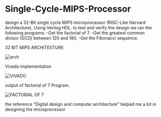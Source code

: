 # Single-Cycle-MIPS-Processor

design a 32-Bit single cycle MIPS microprocessor (RISC-Like Harvard Architecture), Using Verilog HDL.
to test and verify the design we ran the following programs:
-Get the factorial of 7.
-Get the greatest common divisor (GCD) between 120 and 180.
-Get the Fibonacci sequence.

32 BIT MIPS ARCHITESTURE

![arch](https://github.com/mohos455/Single-Cycle-MIPS-Processor/assets/106884579/5403c4e0-b0df-4bfb-bfad-f1816559dc4f)

Vivado implementation

![VIVADO](https://github.com/mohos455/Single-Cycle-MIPS-Processor/assets/106884579/b7ea88f8-cde6-4e77-a6a2-ef7200f2a717)

output of factorial of 7 Program.

![FACTORIAL OF 7](https://github.com/mohos455/Single-Cycle-MIPS-Processor/assets/106884579/cd9092c1-1642-4bf7-9a3e-fea28a1bb0b1)

the reference "Digital design and computer architecture" helped me a lot in designing the microprocessor
